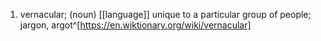1. vernacular; (noun) [[language]] unique to a particular group of people; jargon, argot^[https://en.wiktionary.org/wiki/vernacular]